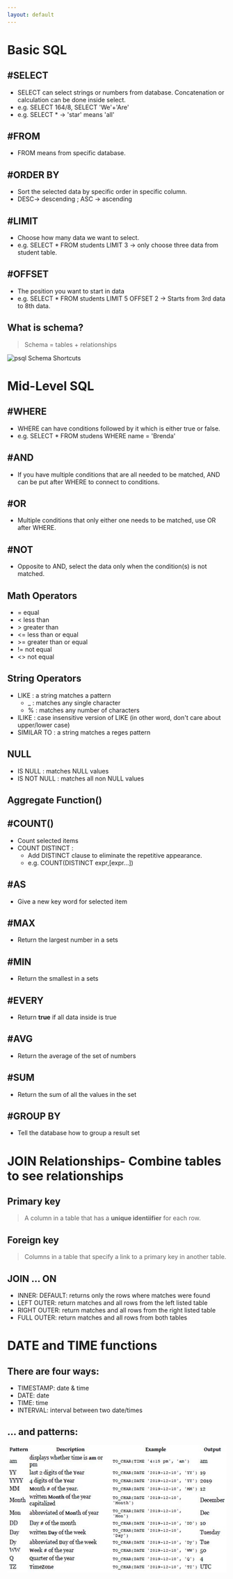 ```yaml
---
layout: default
---
```



# Basic SQL

## #SELECT
- SELECT can select strings or numbers from database. Concatenation or calculation can be done inside select.
- e.g. SELECT 164/8, SELECT 'We'+'Are'
- e.g. SELECT * -> 'star' means 'all'

## #FROM
- FROM means from specific database.

## #ORDER BY
- Sort the selected data by specific order in specific column.
- DESC-> descending ; ASC -> ascending

## #LIMIT
- Choose how many data we want to select.
- e.g. SELECT * FROM students LIMIT 3  -> only choose three data from student table.

## #OFFSET
- The position you want to start in data
- e.g. SELECT * FROM students LIMIT 5 OFFSET 2 -> Starts from 3rd data to 8th data.


## What is schema?
> Schema = tables + relationships


![psql Schema Shortcuts](https://i.imgur.com/eeJQQ7T.jpg)


# Mid-Level SQL
## #WHERE
- WHERE can have conditions followed by it which is either true or false. 
- e.g. SELECT * FROM studens WHERE name = 'Brenda'

## #AND
- If you have multiple conditions that are all needed to be matched, AND can be put after WHERE to connect to conditions.

## #OR
- Multiple conditions that only either one needs to be matched, use OR after WHERE.

## #NOT
- Opposite to AND, select the data only when the condition(s) is not matched.

## Math Operators
- = equal
- < less than
- \> greater than
- <= less than or equal
- \>= greater than or equal
- != not equal
- <> not equal

## String Operators
- LIKE : a string matches a pattern
  - _ : matches any single character
  - % : matches any number of characters
- ILIKE : case insensitive version of LIKE (in other word, don't care about upper/lower case)
- SIMILAR TO : a string matches a reges pattern

## NULL
- IS NULL : matches NULL values
- IS NOT NULL : matches all non NULL values

## Aggregate Function()
## #COUNT()
- Count selected items
- COUNT DISTINCT : 
  - Add DISTINCT clause to eliminate the repetitive appearance. 
  - e.g. COUNT(DISTINCT expr,[expr...])
## #AS
- Give a new key word for selected item
## #MAX
- Return the largest number in a sets
## #MIN
- Return the smallest in a sets
## #EVERY
- Return **true** if all data inside is true
## #AVG
- Return the average of the set of numbers
## #SUM
- Return the sum of all the values in the set
## #GROUP BY
- Tell the database how to group a result set

# JOIN Relationships- Combine tables to see relationships
## Primary key
> A column in a table that has a **unique identiifier** for each row.
## Foreign key
> Columns in a table that specify a link to a primary key in another table.
## JOIN ... ON
- INNER: DEFAULT: returns only the rows where matches were found
- LEFT OUTER: return matches and all rows from the left listed table
- RIGHT OUTER: return matches and all rows from the right listed table
- FULL OUTER: return matches and all rows from both tables

# DATE and TIME functions
## There are four ways:
- TIMESTAMP: date & time
- DATE: date
- TIME: time
- INTERVAL: interval between two date/times
## ... and patterns:
![patterns](./date_patterns.JPG)
